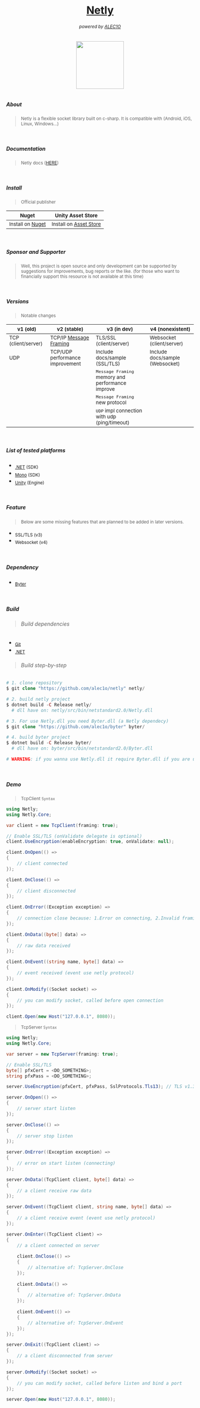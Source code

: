<h1 align="center"><a href="https://github.com/alec1o/netly">Netly</a></h1>

<h6 align="center"><sub>
  powered by <a href="https://github.com/alec1o">ALEC1O</a><sub/>
</h6>

<h6 align="center">
  <img align="center" src="content/logo/netly-logo-3.png" width="128px">
<h6>

##### About
> <sub>Netly is a flexible socket library built on c-sharp. It is compatible with (Android, iOS, Linux, Windows...)</sub>

<br>
  
##### Documentation 
> <sub>Netly docs ([HERE](https://netly.docs.kezero.com))</sub>

<br>

##### Install
>  <sub>Official publisher</sub>
  
  | <sub>Nuget</sub> | <sub>Unity Asset Store</sub> |
| ---   | ---               |
  | <sub>Install on [Nuget](https://www.nuget.org/packages/Netly)</sub>| <sub>Install on [Asset Store ](https://assetstore.unity.com/packages/tools/network/225473)</sub>|

<br>

##### Sponsor and Supporter
> <sub>Well, this project is open source and only development can be supported by suggestions for improvements, bug reports or the like. (for those who want to financially support this resource is not available at this time)</sub>

<br>

##### Versions
>  <sub>Notable changes</sub>
  
| <sub>v1 (old)</sub>                     | <sub>v2 (stable)</sub> | <sub>v3 (in dev)</sub> | <sub>v4 (nonexistent)</sub> |
| ---                          | ---          | ---              | ---              |
|<sub>TCP (client/server)</sub>| <sub> TCP/IP [Message Framing](https://web.archive.org/web/20230219220947/https://blog.stephencleary.com/2009/04/message-framing.html)</sub> | <sub>TLS/SSL (client/server)</sub> | <sub>Websocket (client/server)</sub> |
| <sub>UDP</sub> | <sub>TCP/UDP performance improvement</sub> | <sub>Include docs/sample (SSL/TLS)</sub> |  <sub>Include docs/sample (Websocket)</sub> | 
|                |                                            | <sub>``Message Framing`` memory and performance improve</sub> |                            | 
|                |                                            | <sub>``Message Framing`` new protocol</sub> |                            |
|                |                                            | <sub>``UDP`` impl connection with udp (ping/timeout)</sub> |                            | 

<br>

##### List of tested platforms
  - <sub>[.NET](https://dotnet.microsoft.com) (SDK)</sub>
  - <sub>[Mono](https://mono-project.com) (SDK)</sub>
  - <sub>[Unity](https://unity.com) (Engine)</sub>
  
<br>

##### Feature
> <sub>Below are some missing features that are planned to be added in later versions.</sub><br>
  - <sub>SSL/TLS (v3)</sub>
  - <sub>Websocket (v4)</sub>

<br>

##### Dependency
  - <sub>[Byter](https://github.com/alec1o/Byter)</sub>

<br>
  
##### Build
> ###### Build dependencies
  - <sub>[Git](http://git-scm.com/)</sub>
  - <sub>[.NET](http://dot.net)</sub>
  
> ###### Build step-by-step 
  ```php
  # 1. clone repository 
  $ git clone "https://github.com/alec1o/netly" netly/

  # 2. build netly project
  $ dotnet build -C Release netly/
    # dll have on: netly/src/bin/netstandard2.0/Netly.dll

  # 3. For use Netly.dll you need Byter.dll (a Netly dependecy)
  $ git clone "https://github.com/alec1o/byter" byter/

  # 4. build byter project
  $ dotnet build -C Release byter/
    # dll have on: byter/src/bin/netstandard2.0/Byter.dll

  # WARNING: if you wanna use Netly.dll it require Byter.dll if you are using Nuget dont require it.  
  ```

<br>
  
##### Demo
> <sub>TcpClient ``Syntax``</sub>
  ```csharp
  using Netly;
  using Netly.Core;
  
  var client = new TcpClient(framing: true);
  
  // Enable SSL/TLS (onValidate delegate is optional)
  client.UseEncryption(enableEncryption: true, onValidate: null);
  
  client.OnOpen(() => 
  {
      // client connected
  });
  
  client.OnClose(() =>
  {
      // client disconnected
  });
  
  client.OnError((Exception exception) =>
  {
      // connection close because: 1.Error on connecting, 2.Invalid framing data
  });
  
  client.OnData((byte[] data) =>
  {
      // raw data received
  });
  
  client.OnEvent((string name, byte[] data) =>
  {
      // event received (event use netly protocol) 
  });
  
  client.OnModify((Socket socket) =>
  {
      // you can modify socket, called before open connection
  });
  
  client.Open(new Host("127.0.0.1", 8080));
  ```

> <sub>TcpServer ``Syntax``</sub>
  ```csharp
  using Netly;
  using Netly.Core;
  
  var server = new TcpServer(framing: true);
  
  // Enable SSL/TLS
  byte[] pfxCert = <DO_SOMETHING>;
  string pfxPass = <DO_SOMETHING>;
  
  server.UseEncryption(pfxCert, pfxPass, SslProtocols.Tls13); // TLS v1.3
  
  server.OnOpen(() => 
  {
      // server start listen
  });
  
  server.OnClose(() =>
  {
      // server stop listen
  });
  
  server.OnError((Exception exception) =>
  {
      // error on start listen (connecting)
  });
  
  server.OnData((TcpClient client, byte[] data) =>
  {
      // a client receive raw data
  });
  
  server.OnEvent((TcpClient client, string name, byte[] data) =>
  {
      // a client receive event (event use netly protocol)
  });
  
  server.OnEnter((TcpClient client) =>
  {
      // a client connected on server
      
      client.OnClose(() =>
      {
          // alternative of: TcpServer.OnClose
      });
      
      client.OnData(() =>
      {
          // alternative of: TcpServer.OnData
      });
      
      client.OnEvent(() =>
      {
          // alternative of: TcpServer.OnEvent
      });
  });
  
  server.OnExit((TcpClient client) =>
  {
      // a client disconnected from server
  });
  
  server.OnModify((Socket socket) =>
  {
      // you can modify socket, called before listen and bind a port 
  });
  
  server.Open(new Host("127.0.0.1", 8080));
  ```
